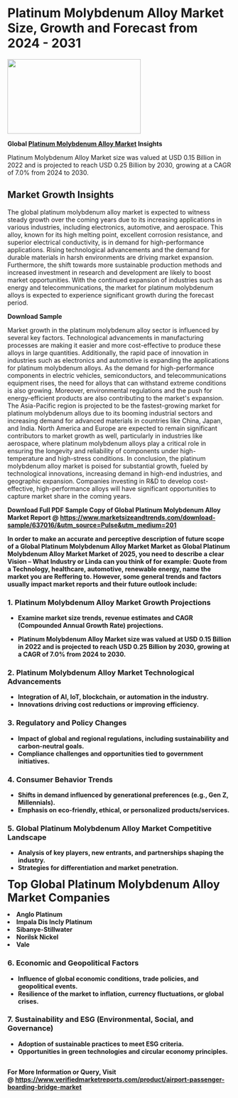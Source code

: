 <H1>Platinum Molybdenum Alloy Market Size, Growth and Forecast from 2024 - 2031</H1><img class="aligncenter size-medium wp-image-584254" src="https://thirdeyenews.in/wp-content/uploads/2024/09/Global-Market-Research-300x168.jpeg" alt="" width="300" height="168" /><p><strong>Global&nbsp;<a href="https://www.marketsizeandtrends.com/download-sample/637016/&amp;utm_source=Pulse&amp;utm_medium=201">Platinum Molybdenum Alloy Market</a> Insights</strong></p><p>Platinum Molybdenum Alloy Market size was valued at USD 0.15 Billion in 2022 and is projected to reach USD 0.25 Billion by 2030, growing at a CAGR of 7.0% from 2024 to 2030.</p><p><h2>Market Growth Insights</h2> <p>The global platinum molybdenum alloy market is expected to witness steady growth over the coming years due to its increasing applications in various industries, including electronics, automotive, and aerospace. This alloy, known for its high melting point, excellent corrosion resistance, and superior electrical conductivity, is in demand for high-performance applications. Rising technological advancements and the demand for durable materials in harsh environments are driving market expansion. Furthermore, the shift towards more sustainable production methods and increased investment in research and development are likely to boost market opportunities. With the continued expansion of industries such as energy and telecommunications, the market for platinum molybdenum alloys is expected to experience significant growth during the forecast period.</p> <p><strong>Download Sample</strong></p> <p>Market growth in the platinum molybdenum alloy sector is influenced by several key factors. Technological advancements in manufacturing processes are making it easier and more cost-effective to produce these alloys in large quantities. Additionally, the rapid pace of innovation in industries such as electronics and automotive is expanding the applications for platinum molybdenum alloys. As the demand for high-performance components in electric vehicles, semiconductors, and telecommunications equipment rises, the need for alloys that can withstand extreme conditions is also growing. Moreover, environmental regulations and the push for energy-efficient products are also contributing to the market's expansion. The Asia-Pacific region is projected to be the fastest-growing market for platinum molybdenum alloys due to its booming industrial sectors and increasing demand for advanced materials in countries like China, Japan, and India. North America and Europe are expected to remain significant contributors to market growth as well, particularly in industries like aerospace, where platinum molybdenum alloys play a critical role in ensuring the longevity and reliability of components under high-temperature and high-stress conditions. In conclusion, the platinum molybdenum alloy market is poised for substantial growth, fueled by technological innovations, increasing demand in high-end industries, and geographic expansion. Companies investing in R&D to develop cost-effective, high-performance alloys will have significant opportunities to capture market share in the coming years.</p> <p><strong></p><p><span class=""><strong>Download Full PDF Sample Copy of Global Platinum Molybdenum Alloy Market Report</strong> @ <a href="https://www.marketsizeandtrends.com/download-sample/637016/&amp;utm_source=Pulse&amp;utm_medium=201" target="_blank">https://www.marketsizeandtrends.com/download-sample/637016/&amp;utm_source=Pulse&amp;utm_medium=201</a></span></p><p>In order to make an accurate and perceptive description of future scope of a Global&nbsp;Platinum Molybdenum Alloy Market Market as Global&nbsp;Platinum Molybdenum Alloy Market Market of 2025, you need to describe a clear Vision &ndash; What Industry or Linda can you think of for example: Quote from a Technology, healthcare, automotive, renewable energy, name the market you are Reffering to. However, some general trends and factors usually impact market reports and their future outlook include:</p><h3>1.&nbsp;<strong>Platinum Molybdenum Alloy Market Growth Projections</strong></h3><ul><li>Examine market size trends, revenue estimates and CAGR (Compounded Annual Growth Rate) projections.</li><li><p>Platinum Molybdenum Alloy Market size was valued at USD 0.15 Billion in 2022 and is projected to reach USD 0.25 Billion by 2030, growing at a CAGR of 7.0% from 2024 to 2030.</p></li></ul><h3>2.&nbsp;<strong>Platinum Molybdenum Alloy Market Technological Advancements</strong></h3><ul><li>Integration of AI, IoT, blockchain, or automation in the industry.</li><li>Innovations driving cost reductions or improving efficiency.</li></ul><h3>3.&nbsp;<strong>Regulatory and Policy Changes</strong></h3><ul><li>Impact of global and regional regulations, including sustainability and carbon-neutral goals.</li><li>Compliance challenges and opportunities tied to government initiatives.</li></ul><h3>4.&nbsp;<strong>Consumer Behavior Trends</strong></h3><ul><li>Shifts in demand influenced by generational preferences (e.g., Gen Z, Millennials).</li><li>Emphasis on eco-friendly, ethical, or personalized products/services.</li></ul><h3>5.&nbsp;<strong>Global Platinum Molybdenum Alloy Market Competitive Landscape</strong></h3><ul><li>Analysis of key players, new entrants, and partnerships shaping the industry.</li><li>Strategies for differentiation and market penetration.</li></ul><p data-pm-slice="1 1 []"><span style="color: inherit; font-family: inherit; font-size: 25px;">Top Global Platinum Molybdenum Alloy Market Companies</span></p><div class="" data-test-id=""><p><li>Anglo Platinum</li><li> Impala Dis Incly Platinum</li><li> Sibanye-Stillwater</li><li> Norilsk Nickel</li><li> Vale</li></p></div><h3>6.&nbsp;<strong>Economic and Geopolitical Factors</strong></h3><ul><li>Influence of global economic conditions, trade policies, and geopolitical events.</li><li>Resilience of the market to inflation, currency fluctuations, or global crises.</li></ul><h3>7.&nbsp;<strong>Sustainability and ESG (Environmental, Social, and Governance)</strong></h3><ul><li>Adoption of sustainable practices to meet ESG criteria.</li><li>Opportunities in green technologies and circular economy principles.</li></ul><h2><strong style="font-size: 14px;">For More Information or Query, Visit @&nbsp;</strong><a style="background-color: #ffffff; font-size: 14px;" href="https://www.marketsizeandtrends.com/report/platinum-molybdenum-alloy-market/" target="_blank">https://www.verifiedmarketreports.com/product/airport-passenger-boarding-bridge-market</a></h2>
